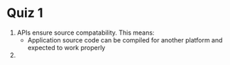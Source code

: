 # Quiz 1

1. APIs ensure source compatability. This means:
   * Application source code can be compiled for another platform and expected to work properly
2. 